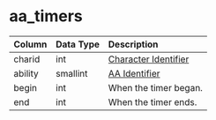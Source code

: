 # aa\_timers

| Column | Data Type | Description |
| :--- | :--- | :--- |
| charid | int | [Character Identifier](../../../schema/categories/aas/character_data.md) |
| ability | smallint | [AA Identifier](aa_ability.md) |
| begin | int | When the timer began. |
| end | int | When the timer ends. |

